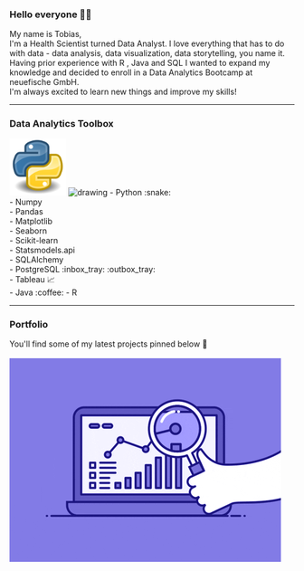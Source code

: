 ### Hello everyone ✌🏻 
My name is Tobias,<br>
I'm a Health Scientist turned Data Analyst. I love everything that has to do with data - data analysis, data visualization, data storytelling, you name it.<br>
Having prior experience with R , Java and SQL I wanted to expand my knowledge and decided to enroll in a Data Analytics Bootcamp at neuefische GmbH.<br>
I'm always excited to learn new things and improve my skills!

---

### Data Analytics Toolbox
<img src="./data/python.png" alt="drawing" width="100"/>
<img src="./data/postgre_sql.svn.png" alt="drawing" width="100"/>
- Python :snake: <br>
  - Numpy<br>
  - Pandas<br>
  - Matplotlib<br>
  - Seaborn<br>
  - Scikit-learn<br>
  - Statsmodels.api<br>
  - SQLAlchemy<br>
- PostgreSQL :inbox_tray: :outbox_tray: <br>
- Tableau 📈 <br>
- Java :coffee:
- R

---

### Portfolio

You'll find some of my latest projects pinned below :eyes: <br>
<br>
![](./data/data_analytics.gif)
<!--
**TobiasWeis92/TobiasWeis92** is a ✨ _special_ ✨ repository because its `README.md` (this file) appears on your GitHub profile.

Here are some ideas to get you started:

- 🔭 I’m currently working on ...
- 🌱 I’m currently learning ...
- 👯 I’m looking to collaborate on ...
- 🤔 I’m looking for help with ...
- 💬 Ask me about ...
- 📫 How to reach me: ...
- 😄 Pronouns: ...
- ⚡ Fun fact: ...
-->
